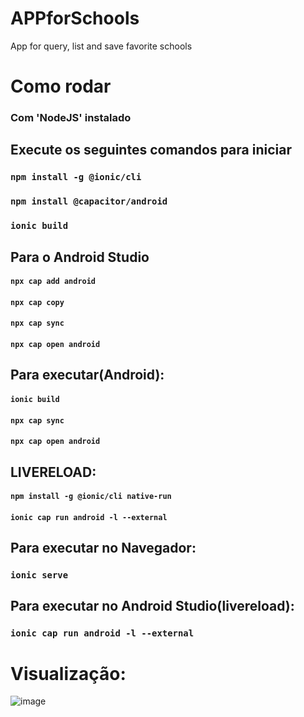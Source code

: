 # APPforSchools
App for query, list and save favorite schools


# Como rodar

### Com 'NodeJS' instalado

## Execute os seguintes comandos para iniciar

### `npm install -g @ionic/cli`
### `npm install @capacitor/android`
### `ionic build`

## Para o Android Studio

#### `npx cap add android`
#### `npx cap copy`
#### `npx cap sync`
#### `npx cap open android`

## Para executar(Android):

#### `ionic build`
#### `npx cap sync`
#### `npx cap open android`

## LIVERELOAD:
#### `npm install -g @ionic/cli native-run`
#### `ionic cap run android -l --external`

## Para executar no Navegador:
### `ionic serve`

## Para executar no Android Studio(livereload):
### `ionic cap run android -l --external`

# Visualização:
![image](https://github.com/fss8/APPforSchools/assets/51828330/dd0312f6-d340-45f7-8e4e-b8daa2966a8e)

